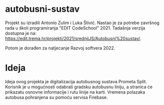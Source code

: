 # autobusni-sustav
Projekt su izradili Antonio Zulim i Luka Štivić.
Nastao je za potrebe završnog rada u školi programiranja "EDIT CodeSchool" 2021. Tadašnja verzija dostupna je na: https://edit.trema.hr/projekti/2021/srednjiJS/Autobusni%20sustav/.

Potom je dorađen za natjecanje Razvoj softvera 2022.

# Ideja
Ideja ovog projekta je digitalizacija autobusnog sustava Prometa Split. Korisnik je u mogućnosti odabrati gradsku autobusnu liniju, a stranica će prikazatu osnovne informacije i rutu linije na karti. Vremena polazaka autobusa pohranjena su pomoću servisa Firebase.
